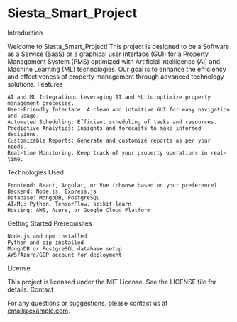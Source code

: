 # Siesta_Smart_Project
Introduction

Welcome to Siesta_Smart_Project! This project is designed to be a Software as a Service (SaaS) or a graphical user interface (GUI) for a Property Management System (PMS) optimized with Artificial Intelligence (AI) and Machine Learning (ML) technologies. Our goal is to enhance the efficiency and effectiveness of property management through advanced technology solutions.
Features

    AI and ML Integration: Leveraging AI and ML to optimize property management processes.
    User-Friendly Interface: A clean and intuitive GUI for easy navigation and usage.
    Automated Scheduling: Efficient scheduling of tasks and resources.
    Predictive Analytics: Insights and forecasts to make informed decisions.
    Customizable Reports: Generate and customize reports as per your needs.
    Real-time Monitoring: Keep track of your property operations in real-time.

Technologies Used

    Frontend: React, Angular, or Vue (choose based on your preference)
    Backend: Node.js, Express.js
    Database: MongoDB, PostgreSQL
    AI/ML: Python, TensorFlow, scikit-learn
    Hosting: AWS, Azure, or Google Cloud Platform

Getting Started
Prerequisites

    Node.js and npm installed
    Python and pip installed
    MongoDB or PostgreSQL database setup
    AWS/Azure/GCP account for deployment


License

This project is licensed under the MIT License. See the LICENSE file for details.
Contact

For any questions or suggestions, please contact us at email@example.com.
